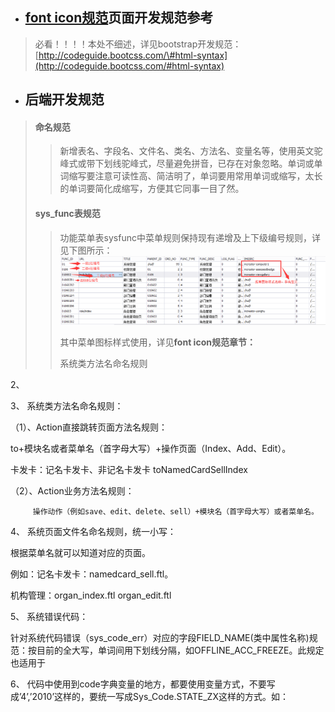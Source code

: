 * ## [font icon规范](/kai-fa-gui-fan/qian-duan-kai-fa-gui-fan.md)页面开发规范参考

> 必看！！！！本处不细述，详见bootstrap开发规范： [http://codeguide.bootcss.com/\#html-syntax](http://codeguide.bootcss.com/#html-syntax)

* ## 后端开发规范

> #### 命名规范
>
> > 新增表名、字段名、文件名、类名、方法名、变量名等，使用英文驼峰式或带下划线驼峰式，尽量避免拼音，已存在对象忽略。单词或单词缩写要注意可读性高、简洁明了，单词要用常用单词或缩写，太长的单词要简化成缩写，方便其它同事一目了然。
>
> #### sys\_func表规范
>
> > 功能菜单表sysfunc中菜单规则保持现有递增及上下级编号规则，详见下图所示：![](/assets/sys_func.png)
> >
> > 其中菜单图标样式使用，详见**font icon规范章节：**
> >
> > 系统类方法名命名规则

2、

3、 系统类方法名命名规则：

（1）、Action直接跳转页面方法名规则：

to+模块名或者菜单名（首字母大写）+操作页面（Index、Add、Edit）。

卡发卡：记名卡发卡、非记名卡发卡 toNamedCardSellIndex

（2）、Action业务方法名规则：

```
     操作动作（例如save、edit、delete、sell）+模块名（首字母大写）或者菜单名。
```

4、 系统页面文件名命名规则，统一小写：

根据菜单名就可以知道对应的页面。

例如：记名卡发卡：namedcard\_sell.ftl。

机构管理：organ\_index.ftl   organ\_edit.ftl

5、 系统错误代码：

针对系统代码错误（sys\_code\_err）对应的字段FIELD\_NAME\(类中属性名称\)规范：按目前的全大写，单词间用下划线分隔，如OFFLINE\_ACC\_FREEZE。此规定也适用于

6、 代码中使用到code字典变量的地方，都要使用变量方式，不要写成’4’,’2010’这样的，要统一写成Sys\_Code.STATE\_ZX这样的方式。如：

